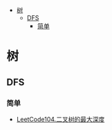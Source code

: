 <!-- TOC -->

- [树](#树)
  - [DFS](#dfs)
    - [简单](#简单)

<!-- /TOC -->
# 树
## DFS
### 简单
- [LeetCode104.二叉树的最大深度](https://leetcode-cn.com/problems/maximum-depth-of-binary-tree/)